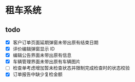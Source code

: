 # 租车系统

## todo

- [x] 客户订单页面延期弹窗未带出原有结束日期
- [x] 评价编辑弹窗显示 ID
- [x] 编辑公告界面未带出原有信息
- [x] 车辆管理界面未带出原有车辆图片
- [ ] 检查单考虑增加暂未检查状态并限制完成检查时的状态校验
- [x] 订单报告中缺少复检金额